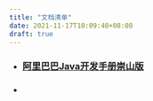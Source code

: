 ```yaml
---
title: "文档清单"
date: 2021-11-17T10:09:40+08:00
draft: true
---
```


- ### [阿里巴巴Java开发手册崇山版](阿里巴巴Java开发手册崇山版.pdf)  
- ### 

